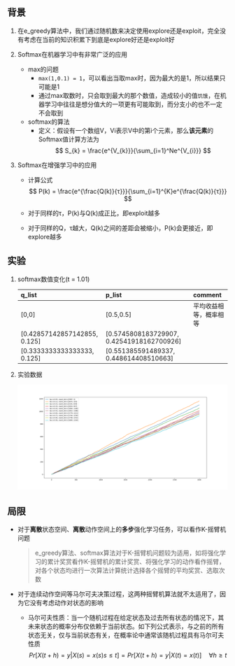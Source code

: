 ## 背景

1. 在e_greedy算法中，我们通过随机数来决定使用explore还是exploit，完全没有考虑在当前的知识积累下到底是explore好还是exploit好

2. Softmax在机器学习中有非常广泛的应用
   * max的问题
      * `max(1,0.1) = 1`，可以看出当取max时，因为最大的是1，所以结果只可能是1
      * 通过max取数时，只会取到最大的那个数值，造成较小的值`饥饿`，在机器学习中往往是想分值大的一项更有可能取到，而分支小的也不一定不会取到
   * softmax的算法
      * 定义：假设有一个数组V，Vi表示V中的第i个元素，那么**该元素**的Softmax值计算方法为
        $$
        S_{k} = \frac{e^{V_{k}}}{\sum_{i=1}^Ne^{V_{i}}}
        $$
      
   
3. Softmax在增强学习中的应用

   * 计算公式
     $$
     P(k) = \frac{e^{\frac{Q(k)}{τ}}}{\sum_{i=1}^{K}e^{\frac{Q(k)}{τ}}}
     $$

   * 对于同样的τ，P(k)与Q(k)成正比，即exploit越多

   * 对于同样的Q，τ越大，Q(k)之间的差距会被缩小，P(k)会更接近，即explore越多

## 实验

1. softmax数值变化(t = 1.01)
   
   | q_list                       | p_list                                    | comment                |
   | ---------------------------- | ----------------------------------------- | ---------------------- |
   | [0,0]                        | [0.5,0.5]                                 | 平均收益相等，概率相等 |
   | [0.42857142857142855, 0.125] | [0.5745808183729907, 0.42541918162700926] |                        |
   | [0.3333333333333333, 0.125]  | [0.551385591489337, 0.448614408510663]    |                        |
   
2. 实验数据

   ![softmax_different_tau_v1](.HandNote_images\softmax_different_tau_v1.png)

## 局限

* 对于**离散**状态空间、**离散**动作空间上的**多步**强化学习任务，可以看作K-摇臂机问题

  > e_greedy算法、softmax算法对于K-摇臂机问题较为适用，如将强化学习的累计奖赏看作K-摇臂机的累计奖赏、将强化学习的动作看作摇臂，对各个状态均进行一次算法计算统计选择各个摇臂的平均奖赏、选取次数

* 对于连续动作空间等马尔可夫决策过程，这两种摇臂机算法就不太适用了，因为它没有考虑动作对状态的影响

  * 马尔可夫性质：当一个随机过程在给定状态及过去所有状态的情况下，其未来状态的概率分布仅依赖于当前状态。如下列公式表示，与之前的所有状态无关，仅与当前状态有关，在概率论中通常该随机过程具有马尔可夫性质
    $$
    Pr[X(t+h) = y | X(s) = x(s) s\le t] = Pr[X(t+h) = y | X(t) = x(t)] \quad  \forall h \ge t
    $$
    

